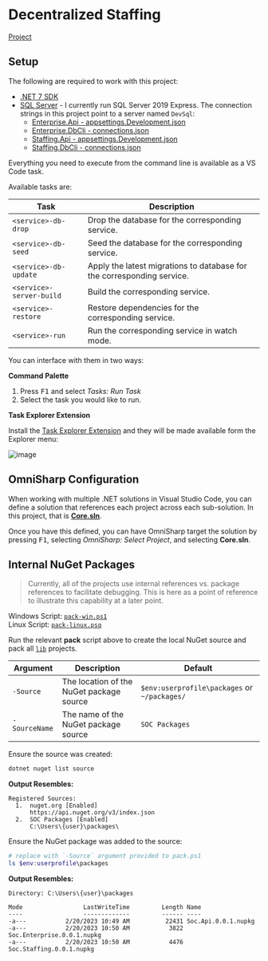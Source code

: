 # Decentralized Staffing

[Project](https://github.com/users/JaimeStill/projects/3)

## Setup

The following are required to work with this project:

* [.NET 7 SDK](https://dotnet.microsoft.com/en-us/download)
* [SQL Server](https://www.microsoft.com/en-us/sql-server/sql-server-downloads) - I currently run SQL Server 2019 Express. The connection strings in this project point to a server named `DevSql`:
    * [Enterprise.Api - appsettings.Development.json](./src/enterprise/server/Enterprise.Api/appsettings.Development.json)
    * [Enterprise.DbCli - connections.json](./src/enterprise/server/Enterprise.DbCli/connections.json)
    * [Staffing.Api - appsettings.Development.json](./src/staffing/server/Staffing.Api/appsettings.Development.json)
    * [Staffing.DbCli - connections.json](./src/staffing/server/Staffing.DbCli/connections.json)

Everything you need to execute from the command line is available as a VS Code task. 

Available tasks are:

Task | Description
-----|------------
`<service>-db-drop` | Drop the database for the corresponding service.
`<service>-db-seed` | Seed the database for the corresponding service.
`<service>-db-update` | Apply the latest migrations to database for the corresponding service.
`<service>-server-build` | Build the corresponding service.
`<service>-restore` | Restore dependencies for the corresponding service.
`<service>-run` | Run the corresponding service in watch mode.

You can interface with them in two ways:

**Command Palette**

1. Press <kbd>F1</kbd> and select *Tasks: Run Task*
2. Select the task you would like to run.

**Task Explorer Extension**

Install the [Task Explorer Extension]() and they will be made available form the Explorer menu:

![image](https://user-images.githubusercontent.com/14102723/230668952-b98e14d0-ac5e-4f99-8e8c-699996e9355f.png)

## OmniSharp Configuration

When working with multiple .NET solutions in Visual Studio Code, you can define a solution that references each project across each sub-solution. In this project, that is [**Core.sln**](./src/Core.sln).

Once you have this defined, you can have OmniSharp target the solution by pressing <kbd>F1</kbd>, selecting *OmniSharp: Select Project*, and selecting **Core.sln**.

## Internal NuGet Packages

> Currently, all of the projects use internal references vs. package references to facilitate debugging. This is here as a point of reference to illustrate this capability at a later point.

Windows Script: [`pack-win.ps1`](./pack-win.ps1)  
Linux Script: [`pack-linux.psq`](./pack-linux.ps1)  

Run the relevant **pack** script above to create the local NuGet source and pack all [`lib`](./src/lib) projects.

Argument | Description | Default
---------|-------------|--------
`-Source` | The location of the NuGet package source | `$env:userprofile\packages` or `~/packages/`
`-SourceName` | The name of the NuGet package source | `SOC Packages`

Ensure the source was created:

``` powershell
dotnet nuget list source
```

**Output Resembles:**

```
Registered Sources:
  1.  nuget.org [Enabled]
      https://api.nuget.org/v3/index.json
  2.  SOC Packages [Enabled]
      C:\Users\{user}\packages\
```

Ensure the NuGet package was added to the source:

``` powershell
# replace with `-Source` argument provided to pack.ps1
ls $env:userprofile\packages
```

**Output Resembles:**

```
Directory: C:\Users\{user}\packages

Mode                 LastWriteTime         Length Name
----                 -------------         ------ ----
-a---           2/20/2023 10:49 AM          22431 Soc.Api.0.0.1.nupkg
-a---           2/20/2023 10:50 AM           3822 Soc.Enterprise.0.0.1.nupkg
-a---           2/20/2023 10:50 AM           4476 Soc.Staffing.0.0.1.nupkg
```